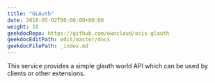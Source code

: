 ```yaml
---
title: "GLAuth"
date: 2018-05-02T00:00:00+00:00
weight: 10
geekdocRepo: https://github.com/owncloud/ocis-glauth
geekdocEditPath: edit/master/docs
geekdocFilePath: _index.md
---
```


This service provides a simple glauth world API which can be used by clients or other extensions.
